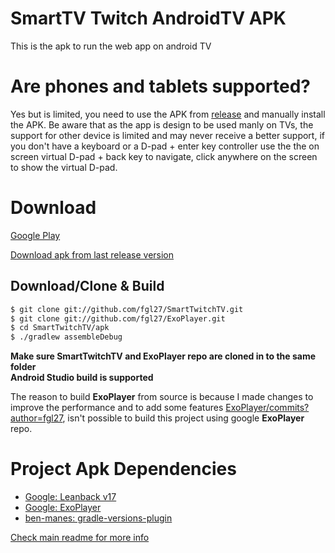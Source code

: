 SmartTV Twitch AndroidTV APK
==============

This is the apk to run the web app on android TV

Are phones and tablets supported?
==============

Yes but is limited, you need to use the APK from [release](https://github.com/fgl27/SmartTwitchTV/releases) and manually install the APK. Be aware that as the app is design to be used manly on TVs, the support for other device is limited and may never receive a better support, if you don't have a keyboard or a D-pad + enter key controller use the the on screen virtual D-pad + back key to navigate, click anywhere on the screen to show the virtual D-pad.

Download
==============

[Google Play](https://play.google.com/store/apps/details?id=com.fgl27.twitch)

[Download apk from last release version](https://github.com/fgl27/SmartTwitchTV/releases)

## Download/Clone & Build

``` bash
$ git clone git://github.com/fgl27/SmartTwitchTV.git
$ git clone git://github.com/fgl27/ExoPlayer.git
$ cd SmartTwitchTV/apk
$ ./gradlew assembleDebug
```

**Make sure SmartTwitchTV and ExoPlayer repo are cloned in to the same folder**<br>
**Android Studio build is supported**<br>

The reason to build **ExoPlayer** from source is because I made changes to improve the performance and to add some features [ExoPlayer/commits?author=fgl27](https://github.com/fgl27/ExoPlayer/commits?author=fgl27), isn't possible to build this project using google **ExoPlayer** repo.

Project Apk Dependencies
==============
* [Google: Leanback v17](https://developer.android.com/reference/android/support/v17/leanback/package-summary)
* [Google: ExoPlayer](https://github.com/google/ExoPlayer)
* [ben-manes: gradle-versions-plugin](https://github.com/ben-manes/gradle-versions-plugin)


[Check main readme for more info](https://github.com/fgl27/SmartTwitchTV#smarttwitchtv)

